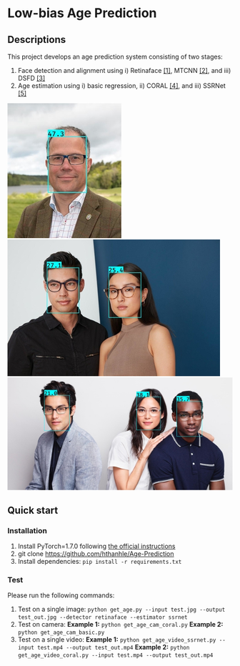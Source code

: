 # Low-bias Age Prediction
## Descriptions
This project develops an age prediction system consisting of two stages: 

1. Face detection and alignment using i) Retinaface [[1]](https://openaccess.thecvf.com/content_CVPR_2020/html/Deng_RetinaFace_Single-Shot_Multi-Level_Face_Localisation_in_the_Wild_CVPR_2020_paper.html), MTCNN [[2]](https://ieeexplore.ieee.org/document/7553523), and iii) DSFD [[3]](https://ieeexplore.ieee.org/document/8954268)
2. Age estimation using i) basic regression, ii) CORAL [[4]](https://www.sciencedirect.com/science/article/pii/S016786552030413X), and iii) SSRNet [[5]](https://www.ijcai.org/proceedings/2018/150)

![alt_text](/output/test1.jpg) ![alt_text](/output/test3.jpg)  ![alt_text](/output/test2.jpg)

## Quick start
### Installation
1. Install PyTorch=1.7.0 following [the official instructions](https://pytorch.org/)
2. git clone https://github.com/hthanhle/Age-Prediction
3. Install dependencies: `pip install -r requirements.txt`

### Test
Please run the following commands: 

1. Test on a single image: `python get_age.py --input test.jpg --output test_out.jpg --detector retinaface --estimator ssrnet`
2. Test on camera: 
**Example 1:** `python get_age_cam_coral.py`
**Example 2:** `python get_age_cam_basic.py`
4. Test on a single video: 
**Example 1:** `python get_age_video_ssrnet.py --input test.mp4 --output test_out.mp4`
**Example 2:** `python get_age_video_coral.py --input test.mp4 --output test_out.mp4`
